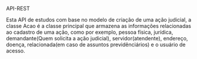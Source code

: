 API-RESTEsta API de estudos com base no modelo de criação de uma ação judicial, a classe Acao é a classe principal que armazena as informações relacionadas ao cadastro de uma ação, como por exemplo, pessoa física, jurídica, demandante(Quem  solicita a ação judicial), servidor(atendente), endereço, doença, relacionada(em caso de assuntos previdênciários) e o usuário de acesso. 